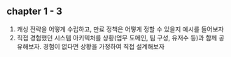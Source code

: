 ## chapter 1 - 3

1. 캐싱 전략을 어떻게 수립하고, 만료 정책은 어떻게 정할 수 있을지 예시를 들어보자
2. 직접 경험했던 시스템 아키텍처를 상황(업무 도메인, 팀 구성, 유저수 등)과 함께 공유해보자. 경험이 없다면 상황을 가정하여 직접 설계해보자
